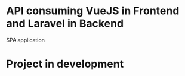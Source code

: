 # API consuming VueJS in Frontend and Laravel in Backend
 SPA application
 
 # Project in development
